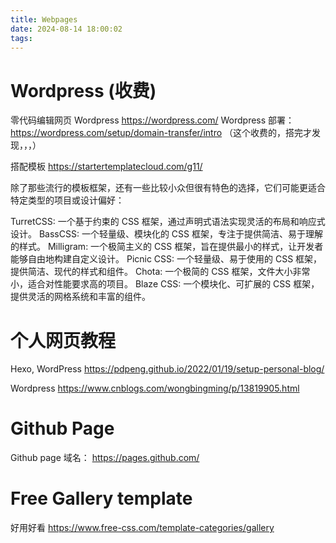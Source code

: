 ```yaml
---
title: Webpages
date: 2024-08-14 18:00:02
tags:
---
```


# Wordpress (收费)
零代码编辑网页 Wordpress
https://wordpress.com/
Wordpress 部署：
https://wordpress.com/setup/domain-transfer/intro
（这个收费的，搭完才发现，，，）


搭配模板
https://startertemplatecloud.com/g11/


除了那些流行的模板框架，还有一些比较小众但很有特色的选择，它们可能更适合特定类型的项目或设计偏好：

TurretCSS: 一个基于约束的 CSS 框架，通过声明式语法实现灵活的布局和响应式设计。
BassCSS: 一个轻量级、模块化的 CSS 框架，专注于提供简洁、易于理解的样式。
Milligram: 一个极简主义的 CSS 框架，旨在提供最小的样式，让开发者能够自由地构建自定义设计。
Picnic CSS: 一个轻量级、易于使用的 CSS 框架，提供简洁、现代的样式和组件。
Chota: 一个极简的 CSS 框架，文件大小非常小，适合对性能要求高的项目。
Blaze CSS: 一个模块化、可扩展的 CSS 框架，提供灵活的网格系统和丰富的组件。



# 个人网页教程

Hexo, WordPress
https://pdpeng.github.io/2022/01/19/setup-personal-blog/


Wordpress
https://www.cnblogs.com/wongbingming/p/13819905.html






# Github Page
Github page 域名：
https://pages.github.com/


# Free Gallery template
好用好看
https://www.free-css.com/template-categories/gallery



